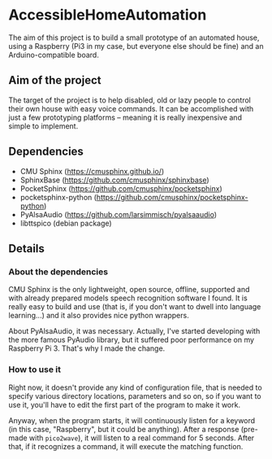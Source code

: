 # AccessibleHomeAutomation

The aim of this project is to build a small prototype of an automated house, using a Raspberry (Pi3 in my case, but everyone else should be fine) and an Arduino-compatible board.

## Aim of the project
The target of the project is to help disabled, old or lazy people to control their own house with easy voice commands.
It can be accomplished with just a few prototyping platforms – meaning it is really inexpensive and simple to implement.

## Dependencies
* CMU Sphinx (https://cmusphinx.github.io/)
 * SphinxBase (https://github.com/cmusphinx/sphinxbase)
 * PocketSphinx (https://github.com/cmusphinx/pocketsphinx)
  * pocketsphinx-python (https://github.com/cmusphinx/pocketsphinx-python)
* PyAlsaAudio (https://github.com/larsimmisch/pyalsaaudio)
* libttspico (debian package)

## Details
### About the dependencies
CMU Sphinx is the only lightweight, open source, offline, supported and with already prepared models speech recognition software I found.
It is really easy to build and use (that is, if you don't want to dwell into language learning...) and it also provides nice python wrappers.

About PyAlsaAudio, it was necessary. Actually, I've started developing with the more famous PyAudio library, but it suffered poor performance on my Raspberry Pi 3. That's why I made the change.

### How to use it
Right now, it doesn't provide any kind of configuration file, that is needed to specify various directory locations, parameters and so on, so if you want to use it, you'll have to edit the first part of the program to make it work.

Anyway, when the program starts, it will continuously listen for a keyword (in this case, "Raspberry", but it could be anything). After a response (pre-made with `pico2wave`), it will listen to a real command for 5 seconds. After that, if it recognizes a command, it will execute the matching function.
